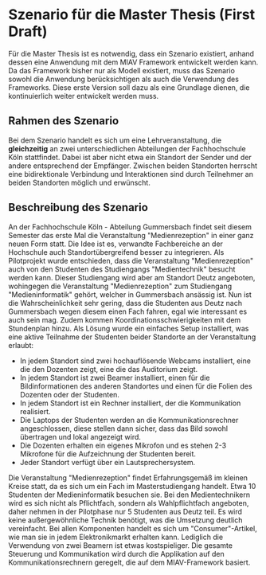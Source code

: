 # Szenario für die Master Thesis (First Draft)

Für die Master Thesis ist es notwendig, dass ein Szenario existiert, anhand dessen eine Anwendung mit dem MIAV Framework entwickelt werden kann. Da das Framework bisher nur als Modell existiert, muss das Szenario sowohl die Anwendung berücksichtigen als auch die Verwendung des Frameworks. Diese erste Version soll dazu als eine Grundlage dienen, die kontinuierlich weiter entwickelt werden muss.

## Rahmen des Szenario

Bei dem Szenario handelt es sich um eine Lehrveranstaltung, die **gleichzeitig** an zwei unterschiedlichen Abteilungen der Fachhochschule Köln stattfindet. Dabei ist aber nicht etwa ein Standort der Sender und der andere entsprechend der Empfänger. Zwischen beiden Standorten herrscht eine bidirektionale Verbindung und Interaktionen sind durch Teilnehmer an beiden Standorten möglich und erwünscht.

## Beschreibung des Szenario

An der Fachhochschule Köln - Abteilung Gummersbach findet seit diesem Semester das erste Mal die Veranstaltung "Medienrezeption" in einer ganz neuen Form statt. Die Idee ist es, verwandte Fachbereiche an der Hochschule auch Standortübergreifend besser zu integrieren. Als Pilotprojekt wurde entschieden, dass die Veranstaltung "Medienrezeption" auch von den Studenten des Studiengangs "Medientechnik" besucht werden kann. Dieser Studiengang wird aber am Standort Deutz angeboten, wohingegen die Veranstaltung "Medienrezeption" zum Studiengang "Medieninformatik" gehört, welcher in Gummersbach ansässig ist. Nun ist die Wahrscheinlichkeit sehr gering, dass die Studenten aus Deutz nach Gummersbach wegen diesem einen Fach fahren, egal wie interessant es auch sein mag. Zudem kommen Koordinationsschwierigkeiten mit dem Stundenplan hinzu. Als Lösung wurde ein einfaches Setup installiert, was eine aktive Teilnahme der Studenten beider Standorte an der Veranstaltung erlaubt:

* In jedem Standort sind zwei hochauflösende Webcams installiert, eine die den Dozenten zeigt, eine die das Auditorium zeigt.
* In jedem Standort ist zwei Beamer installiert, einen für die Bildinformationen des anderen Standortes und einen für die Folien des Dozenten oder der Studenten.
* In jedem Standort ist ein Rechner installiert, der die Kommunikation realisiert.
* Die Laptops der Studenten werden an die Kommunikationsrechner angeschlossen, diese stellen dann sicher, dass das Bild sowohl übertragen und lokal angezeigt wird.
* Die Dozenten erhalten ein eigenes Mikrofon und es stehen 2-3 Mikrofone für die Aufzeichnung der Studenten bereit.
* Jeder Standort verfügt über ein Lautsprechersystem.

Die Veranstaltung "Medienrezeption" findet Erfahrungsgemäß im kleinen Kreise statt, da es sich um ein Fach im Masterstudiengang handelt. Etwa 10 Studenten der Medieninformatik besuchen sie. Bei den Medientechnikern wird es sich nicht als Pflichtfach, sondern als Wahlpflichtfach angeboten, daher nehmen in der Pilotphase nur 5 Studenten aus Deutz teil. Es wird keine außergewöhnliche Technik benötigt, was die Umsetzung deutlich vereinfacht. Bei allen Komponenten handelt es sich um "Consumer"-Artikel, wie man sie in jedem Elektronikmarkt erhalten kann. Lediglich die Verwendung von zwei Beamern ist etwas kostspieliger. Die gesamte Steuerung und Kommunikation wird durch die Applikation auf den Kommunikationsrechnern geregelt, die auf dem MIAV-Framework basiert.